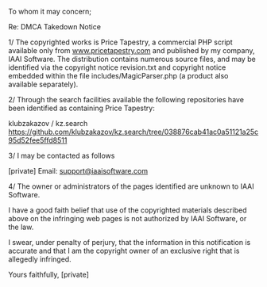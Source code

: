 To whom it may concern;

Re: DMCA Takedown Notice

1/
The copyrighted works is Price Tapestry, a commercial PHP script available
only from www.pricetapestry.com and published by my company, IAAI Software.
The distribution contains numerous source files, and may be identified via
the copyright notice revision.txt and copyright notice embedded within the
file includes/MagicParser.php (a product also available separately).

2/
Through the search facilities available the following repositories have
been identified as containing Price Tapestry:

klubzakazov / kz.search
https://github.com/klubzakazov/kz.search/tree/038876cab41ac0a51121a25c95d52fee5ffd8511

3/
I may be contacted as follows

[private]
Email: support@iaaisoftware.com

4/
The owner or administrators of the pages identified are unknown to IAAI
Software.

I have a good faith belief that use of the copyrighted materials described
above on the infringing web pages is not authorized by IAAI Software,
or the law.

I swear, under penalty of perjury, that the information in this notification
is accurate and that I am the copyright owner of an exclusive right that is
allegedly infringed.

Yours faithfully,
[private]

